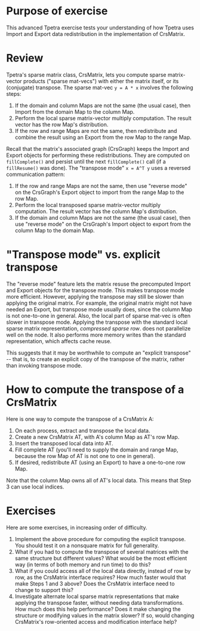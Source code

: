 # Purpose of exercise #

This advanced Tpetra exercise tests your understanding of how Tpetra uses Import and Export data redistribution in the implementation of CrsMatrix.

# Review #

Tpetra's sparse matrix class, CrsMatrix, lets you compute sparse matrix-vector products ("sparse mat-vecs") with either the matrix itself, or its (conjugate) transpose.  The sparse mat-vec `y = A * x` involves the following steps:
  1. If the domain and column Maps are not the same (the usual case), then Import from the domain Map to the column Map.
  1. Perform the local sparse matrix-vector multiply computation.  The result vector has the row Map's distribution.
  1. If the row and range Maps are not the same, then redistribute and combine the result using an Export from the row Map to the range Map.

Recall that the matrix's associated graph (CrsGraph) keeps the Import and Export objects for performing these redistributions.  They are computed on `fillComplete()` and persist until the next `fillComplete()` call (if a `fillResume()` was done).  The "transpose mode" `x = A^T y` uses a reversed communication pattern:
  1. If the row and range Maps are not the same, then use "reverse mode" on the CrsGraph's Export object to import from the range Map to the row Map.
  1. Perform the local transposed sparse matrix-vector multiply computation.  The result vector has the column Map's distribution.
  1. If the domain and column Maps are not the same (the usual case), then use "reverse mode" on the CrsGraph's Import object to export from the column Map to the domain Map.

# "Transpose mode" vs. explicit transpose #

The "reverse mode" feature lets the matrix resuse the precomputed Import and Export objects for the transpose mode.  This makes transpose mode more efficient.  However, applying the transpose may still be slower than applying the original matrix.  For example, the original matrix might not have needed an Export, but transpose mode usually does, since the column Map is not one-to-one in general.  Also, the local part of sparse mat-vec is often slower in transpose mode.  Applying the transpose with the standard  local sparse matrix representation, _compressed sparse row_. does not parallelize well on the node.  It also performs more memory writes than the standard representation, which affects cache reuse.

This suggests that it may be worthwhile to compute an "explicit transpose" -- that is, to create an explicit copy of the transpose of the matrix, rather than invoking transpose mode.

# How to compute the transpose of a CrsMatrix #

Here is one way to compute the transpose of a CrsMatrix A:
  1. On each process, extract and transpose the local data.
  1. Create a new CrsMatrix AT, with A's column Map as AT's row Map.
  1. Insert the transposed local data into AT.
  1. Fill complete AT (you'll need to supply the domain and range Map, because the row Map of AT is not one to one in general).
  1. If desired, redistribute AT (using an Export) to have a one-to-one row Map.

Note that the column Map owns all of AT's local data.  This means that Step 3 can use local indices.

# Exercises #

Here are some exercises, in increasing order of difficulty.
  1. Implement the above procedure for computing the explicit transpose.  You should test it on a nonsquare matrix for full generality.
  1. What if you had to compute the transpose of several matrices with the same structure but different values?  What would be the most efficient way (in terms of both memory and run time) to do this?
  1. What if you could access all of the local data directly, instead of row by row, as the CrsMatrix interface requires?  How much faster would that make Steps 1 and 3 above?  Does the CrsMatrix interface need to change to support this?
  1. Investigate alternate local sparse matrix representations that make applying the transpose faster, without needing data transformations.  How much does this help performance?  Does it make changing the structure or modifying values in the matrix slower?  If so, would changing CrsMatrix's row-oriented access and modification interface help?